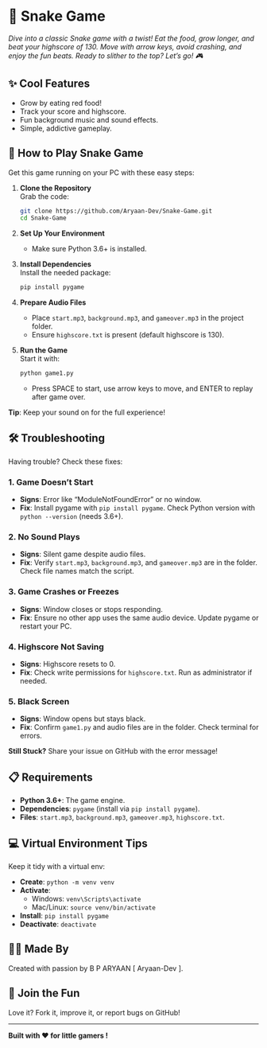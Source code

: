# 🐍 Snake Game

*Dive into a classic Snake game with a twist! Eat the food, grow longer, and beat your highscore of 130. Move with arrow keys, avoid crashing, and enjoy the fun beats. Ready to slither to the top? Let’s go! 🎮*

## ✨ Cool Features

- Grow by eating red food!
- Track your score and highscore.
- Fun background music and sound effects.
- Simple, addictive gameplay.

## 🌟 How to Play Snake Game

Get this game running on your PC with these easy steps:

1. **Clone the Repository**\
   Grab the code:

   ```bash
   git clone https://github.com/Aryaan-Dev/Snake-Game.git
   cd Snake-Game
   ```

2. **Set Up Your Environment**

   - Make sure Python 3.6+ is installed.

3. **Install Dependencies**\
   Install the needed package:

   ```bash
   pip install pygame
   ```

4. **Prepare Audio Files**

   - Place `start.mp3`, `background.mp3`, and `gameover.mp3` in the project folder.
   - Ensure `highscore.txt` is present (default highscore is 130).

5. **Run the Game**\
   Start it with:

   ```bash
   python game1.py
   ```

   - Press SPACE to start, use arrow keys to move, and ENTER to replay after game over.

**Tip**: Keep your sound on for the full experience!

## 🛠️ Troubleshooting

Having trouble? Check these fixes:

### 1. **Game Doesn’t Start**

- **Signs**: Error like “ModuleNotFoundError” or no window.
- **Fix**: Install pygame with `pip install pygame`. Check Python version with `python --version` (needs 3.6+).

### 2. **No Sound Plays**

- **Signs**: Silent game despite audio files.
- **Fix**: Verify `start.mp3`, `background.mp3`, and `gameover.mp3` are in the folder. Check file names match the script.

### 3. **Game Crashes or Freezes**

- **Signs**: Window closes or stops responding.
- **Fix**: Ensure no other app uses the same audio device. Update pygame or restart your PC.

### 4. **Highscore Not Saving**

- **Signs**: Highscore resets to 0.
- **Fix**: Check write permissions for `highscore.txt`. Run as administrator if needed.

### 5. **Black Screen**

- **Signs**: Window opens but stays black.
- **Fix**: Confirm `game1.py` and audio files are in the folder. Check terminal for errors.

**Still Stuck?** Share your issue on GitHub with the error message!

## 📋 Requirements

- **Python 3.6+**: The game engine.
- **Dependencies**: `pygame` (install via `pip install pygame`).
- **Files**: `start.mp3`, `background.mp3`, `gameover.mp3`, `highscore.txt`.

## 💻 Virtual Environment Tips

Keep it tidy with a virtual env:

- **Create**: `python -m venv venv`
- **Activate**:
  - Windows: `venv\Scripts\activate`
  - Mac/Linux: `source venv/bin/activate`
- **Install**: `pip install pygame`
- **Deactivate**: `deactivate`

## 👨‍💻 Made By

Created with passion by B P ARYAAN \[ Aryaan-Dev \].

## 🤝 Join the Fun

Love it? Fork it, improve it, or report bugs on GitHub!

---

**Built with ❤️ for little gamers !**
